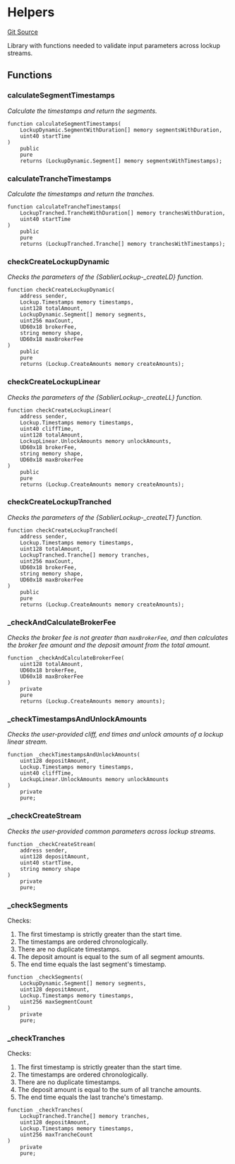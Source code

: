 # Helpers

[Git Source](https://github.com/sablier-labs/lockup/blob/463278dbb461b1733d6424cf0aeee3b8d6bc036a/src/libraries/Helpers.sol)

Library with functions needed to validate input parameters across lockup streams.

## Functions

### calculateSegmentTimestamps

_Calculate the timestamps and return the segments._

```solidity
function calculateSegmentTimestamps(
    LockupDynamic.SegmentWithDuration[] memory segmentsWithDuration,
    uint40 startTime
)
    public
    pure
    returns (LockupDynamic.Segment[] memory segmentsWithTimestamps);
```

### calculateTrancheTimestamps

_Calculate the timestamps and return the tranches._

```solidity
function calculateTrancheTimestamps(
    LockupTranched.TrancheWithDuration[] memory tranchesWithDuration,
    uint40 startTime
)
    public
    pure
    returns (LockupTranched.Tranche[] memory tranchesWithTimestamps);
```

### checkCreateLockupDynamic

_Checks the parameters of the {SablierLockup-\_createLD} function._

```solidity
function checkCreateLockupDynamic(
    address sender,
    Lockup.Timestamps memory timestamps,
    uint128 totalAmount,
    LockupDynamic.Segment[] memory segments,
    uint256 maxCount,
    UD60x18 brokerFee,
    string memory shape,
    UD60x18 maxBrokerFee
)
    public
    pure
    returns (Lockup.CreateAmounts memory createAmounts);
```

### checkCreateLockupLinear

_Checks the parameters of the {SablierLockup-\_createLL} function._

```solidity
function checkCreateLockupLinear(
    address sender,
    Lockup.Timestamps memory timestamps,
    uint40 cliffTime,
    uint128 totalAmount,
    LockupLinear.UnlockAmounts memory unlockAmounts,
    UD60x18 brokerFee,
    string memory shape,
    UD60x18 maxBrokerFee
)
    public
    pure
    returns (Lockup.CreateAmounts memory createAmounts);
```

### checkCreateLockupTranched

_Checks the parameters of the {SablierLockup-\_createLT} function._

```solidity
function checkCreateLockupTranched(
    address sender,
    Lockup.Timestamps memory timestamps,
    uint128 totalAmount,
    LockupTranched.Tranche[] memory tranches,
    uint256 maxCount,
    UD60x18 brokerFee,
    string memory shape,
    UD60x18 maxBrokerFee
)
    public
    pure
    returns (Lockup.CreateAmounts memory createAmounts);
```

### \_checkAndCalculateBrokerFee

_Checks the broker fee is not greater than `maxBrokerFee`, and then calculates the broker fee amount and the deposit
amount from the total amount._

```solidity
function _checkAndCalculateBrokerFee(
    uint128 totalAmount,
    UD60x18 brokerFee,
    UD60x18 maxBrokerFee
)
    private
    pure
    returns (Lockup.CreateAmounts memory amounts);
```

### \_checkTimestampsAndUnlockAmounts

_Checks the user-provided cliff, end times and unlock amounts of a lockup linear stream._

```solidity
function _checkTimestampsAndUnlockAmounts(
    uint128 depositAmount,
    Lockup.Timestamps memory timestamps,
    uint40 cliffTime,
    LockupLinear.UnlockAmounts memory unlockAmounts
)
    private
    pure;
```

### \_checkCreateStream

_Checks the user-provided common parameters across lockup streams._

```solidity
function _checkCreateStream(
    address sender,
    uint128 depositAmount,
    uint40 startTime,
    string memory shape
)
    private
    pure;
```

### \_checkSegments

Checks:

1. The first timestamp is strictly greater than the start time.
2. The timestamps are ordered chronologically.
3. There are no duplicate timestamps.
4. The deposit amount is equal to the sum of all segment amounts.
5. The end time equals the last segment's timestamp.

```solidity
function _checkSegments(
    LockupDynamic.Segment[] memory segments,
    uint128 depositAmount,
    Lockup.Timestamps memory timestamps,
    uint256 maxSegmentCount
)
    private
    pure;
```

### \_checkTranches

Checks:

1. The first timestamp is strictly greater than the start time.
2. The timestamps are ordered chronologically.
3. There are no duplicate timestamps.
4. The deposit amount is equal to the sum of all tranche amounts.
5. The end time equals the last tranche's timestamp.

```solidity
function _checkTranches(
    LockupTranched.Tranche[] memory tranches,
    uint128 depositAmount,
    Lockup.Timestamps memory timestamps,
    uint256 maxTrancheCount
)
    private
    pure;
```
